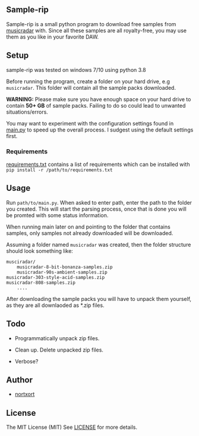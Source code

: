 ## Sample-rip

Sample-rip is a small python program to download free samples from  [musicradar](https://www.musicradar.com/news/tech/free-music-samples-royalty-free-loops-hits-and-multis-to-download) with. Since all these samples are all royalty-free, you may use them as you like in your favorite DAW.


## Setup

sample-rip was tested on windows 7/10 using python 3.8

Before running the program, create a folder on your hard drive, e.g `musicradar`. This folder will contain all the sample packs downloaded. 

**WARNING:** Please make sure you have enough space on your hard drive to contain **50+ GB** of sample packs. Failing to do so could lead to unwanted situations/errors.

You may want to experiment with the configuration settings found in [main.py](https://github.com/nortxort/sample-rip/blob/master/main.py#L36) to speed up the overall process. I sudgest using the default settings first.

### Requirements

[requirements.txt](https://github.com/nortxort/sample-rip/blob/master/requirements.txt) contains a list of requirements which can be installed with `pip install -r /path/to/requirements.txt`


## Usage

Run `path/to/main.py`. When asked to enter path, enter the path to the folder you created. This will start the parsing process, once that is done you will be promted with some status information.

When running main later on and pointing to the folder that contains samples, only samples not already downloaded will be downloaded.

Assuming a folder named `musicradar` was created, then the folder structure should look something like:

    musciradar/
        musicradar-8-bit-bonanza-samples.zip
        musicradar-90s-ambient-samples.zip
	musicradar-303-style-acid-samples.zip
	musicradar-808-samples.zip
        ....

After downloading the sample packs you will have to unpack them yourself, as they are all downlaoded as *.zip files.

## Todo

* Programmatically unpack zip files.

* Clean up. Delete unpacked zip files.

* Verbose?


## Author

* [nortxort](https://github.com/nortxort)


## License

The MIT License (MIT)
See [LICENSE](https://github.com/nortxort/sample-rip/blob/master/LICENSE) for more details.
